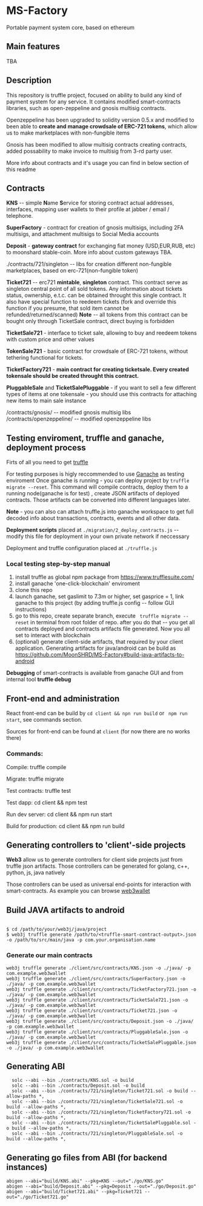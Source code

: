 # MS-Factory
Portable payment system core, based on ethereum

## Main features
TBA

## Description
This repository is truffle project, focused on ability to build any kind of payment system for any service.
It contains modified smart-contracts libraries, such as open-zeppeline and gnosis multisig contracts. 

Openzeppeline has been upgraded to solidity version 0.5.x and modified to been able to **create and manage crowdsale of ERC-721 tokens**, which allow us to make marketplaces with non-fungible items

Gnosis has been modified to allow multisig contracts creating contracts, added possability to make invoice to multisig from 3-rd party user. 

More info about contracts and it's usage you can find in below section of this readme



## Contracts

**KNS** -- simple **N**ame **S**ervice for storing contract actual addresses, interfaces, mapping user wallets to their profile at jabber / email / telephone.

**SuperFactory** - contract for creation of gnosis multisigs, including 2FA multisigs, and attachment multisigs to Social Media accounts

**Deposit** - **gateway contract** for exchanging fiat money (USD,EUR,RUB, etc) to moonshard stable-coin. More info about custom gateways TBA.

./contracts/721/singleton -- libs for creation different non-fungible marketplaces, based on erc-721(non-fungible token)

**Ticket721** -- erc721 **mintable**, **singleton** contract. This contract serve as singleton central point of all sold tokens. Any information about tickets status, ownership, e.t.c. can be obtained throught this single contract. It also have special function to reedeem tickets (fork and override this function if you presume, that sold item cannot be refunded/returned/scanned)
**Note** -- all tokens from this contract can be bought only through TicketSale contract, direct buying is forbidden

**TicketSale721** - interface to ticket sale, allowing to buy and reedeem tokens with custom price and other values

**TokenSale721** - basic contract for crowdsale of ERC-721 tokens, without tethering functional for tickets. 

**TicketFactory721** - **main contract for creating ticketsale. Every created tokensale should be created throught this contract.**

**PluggableSale** and **TicketSalePluggable** - if you want to sell a few different types of items at one tokensale - you should use this contracts for attaching new items to main sale instance

/contracts/gnosis/ -- modified gnosis multisig libs
/contracts/openzeppeline/ -- modified openzeppeline libs


## Testing enviroment, truffle and ganache, deployment process
Firts of all you need to get [truffle](https://www.trufflesuite.com/)

For testing purposes is higly reccommended to use [Ganache](https://www.trufflesuite.com/ganache) as testing enviroment
Once ganache is running - you can deploy project by ```truffle migrate --reset```. This command will compile contracts, deploy them to a running node(ganache is for test) , create JSON artifacts of deployed contracts. Those artifacts can be converted into different languages later.

**Note** - you can also can attach truffle.js into ganache workspace to get full decoded info about transactions, contracts, events and all other data.

**Deployment scripts** placed at ``` ./migration/2_deploy_contracts.js ``` -- modify this file for deployment in your own private network if neccessary

Deployment and truffle configuration placed at ```./truffle.js```

### Local testing step-by-step manual
1. install truffle as global npm package from https://www.trufflesuite.com/
2. install ganache 'one-click-blockchain' enviroment
3. clone this repo
4. launch ganache, set gaslimit to 7.3m or higher, set gasprice = 1, link ganache to this project (by adding truffle.js config -- follow GUI instructions)
5. go to this repo, create separate branch, execute ``` truffle migrate --reset``` in terminal from root folder of repo.
after you do that -- you get all contracts deployed and contracts artifacts file generated. Now you all set to interact with blockchain
6. (optional) generate client-side artifacts, that required by your client application. Generating artifacts for java/android can be build as https://github.com/MoonSHRD/MS-Factory#build-java-artifacts-to-android

**Debugging** of smart-contracts is available from ganache GUI and from internal tool **truffle debug**

## Front-end and administration
React front-end can be build by ``` cd client && npn run build ``` or ``` npm run start```, see commands section.

Sources for front-end can be found at ```client``` (for now there are no works there)


### Commands:

  Compile:              truffle compile
  
  Migrate:              truffle migrate
  
  Test contracts:       truffle test
  
  Test dapp:            cd client && npm test
  
  Run dev server:       cd client && npm run start
  
  Build for production: cd client && npm run build

## Generating controllers to 'client'-side projects

**Web3** allow us to generate controllers for client side projects just from truffle json artifacts. Those controllers can be generated for golang, c++, python, js, java natively

Those controllers can be used as universal end-points for interaction with smart-contracts. As example you can browse [web3wallet](https://github.com/MoonSHRD/Web3wallet)

  ## Build JAVA artifacts to android

  ```

$ cd /path/to/your/web3j/java/project
$ web3j truffle generate /path/to/<truffle-smart-contract-output>.json -o /path/to/src/main/java -p com.your.organisation.name
```

  ### Generate our main contracts

  ```
  web3j truffle generate ./client/src/contracts/KNS.json -o ./java/ -p com.example.web3wallet
  web3j truffle generate ./client/src/contracts/SuperFactory.json -o ./java/ -p com.example.web3wallet
  web3j truffle generate ./client/src/contracts/TicketFactory721.json -o ./java/ -p com.example.web3wallet
  web3j truffle generate ./client/src/contracts/TicketSale721.json -o ./java/ -p com.example.web3wallet
  web3j truffle generate ./client/src/contracts/Ticket721.json -o ./java/ -p com.example.web3wallet
  web3j truffle generate ./client/src/contracts/Deposit.json -o ./java/ -p com.example.web3wallet
  web3j truffle generate ./client/src/contracts/PluggableSale.json -o ./java/ -p com.example.web3wallet
  web3j truffle generate ./client/src/contracts/TicketSalePluggable.json -o ./java/ -p com.example.web3wallet
  ```

  ## Generating ABI

```
  solc --abi --bin ./contracts/KNS.sol -o build
  solc --abi --bin ./contracts/Deposit.sol -o build
  solc --abi --bin ./contracts/721/singleton/Ticket721.sol -o build --allow-paths *,
  solc --abi --bin ./contracts/721/singleton/TicketSale721.sol -o build --allow-paths *,
  solc --abi --bin ./contracts/721/singleton/TicketFactory721.sol -o build --allow-paths *,
  solc --abi --bin ./contracts/721/singleton/TicketSalePluggable.sol -o build --allow-paths *,
  solc --abi --bin ./contracts/721/singleton/PluggableSale.sol -o build --allow-paths *,
  ```

  ## Generating go files from ABI (for backend instances)

  ```
  abigen --abi="build/KNS.abi" --pkg=KNS --out="./go/KNS.go"
  abigen --abi="build/Deposit.abi" --pkg=Deposit --out="./go/Deposit.go"
  abigen --abi="build/Ticket721.abi" --pkg=Ticket721 --out="./go/Ticket721.go"
  ```

